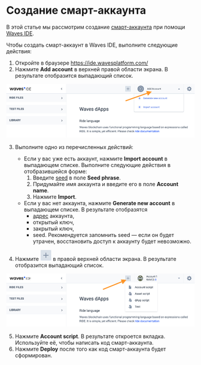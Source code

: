 # Создание смарт-аккаунта

В этой статье мы рассмотрим создание [смарт-аккаунта](/ru/blockchain/account/smart-account) при помощи [Waves IDE](/ru/building-apps/smart-contracts/tools/waves-ide).

Чтобы создать смарт-аккаунт в Waves IDE, выполните следующие действия:

1. Откройте в браузере https://ide.wavesplatform.com/
2. Нажмите **Add account** в верхней правой области экрана. В результате отобразится выпадающий список.

![](./_assets/add_account.png)

3. Выполните одно из перечисленных действий:

    - Если у вас уже есть аккаунт, нажмите **Import account** в выпадающем списке. Выполните следующие действия в отобразившейся форме:
        1. Введите [seed](/en/blockchain/waves-protocol/cryptographic-practical-details#creating-a-private-key-from-a-seed) в поле **Seed phrase**.
        2. Придумайте имя аккаунта и введите его в поле **Account name**.
        3. Нажмите **Import**.
    - Если у вас нет аккаунта, нажмите **Generate new account** в выпадающем списке. В результате отобразятся
        - [адрес](/ru/blockchain/account/address) аккаунта,
        - открытый ключ,
        - закрытый ключ,
        - seed. Рекомендуется запомнить seed — если он будет утрачен, восстановить доступ к аккаунту будет невозможно.

4. Нажмите ![](./_assets/plus.png) в правой верхней области экрана. В результате отобразится выпадающий список.

![](./_assets/plus2.png)

5. Нажмите **Account script**. В результате откроется вкладка. Используйте её, чтобы написать код смарт-аккаунта.
6. Нажмите **Deploy** после того как код смарт-аккаунта будет сформирован.
